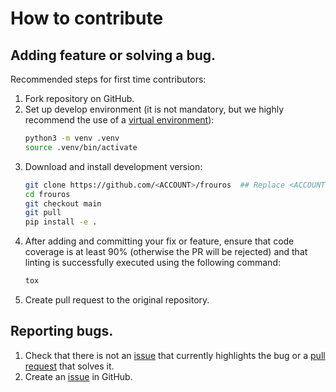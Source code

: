 # How to contribute

## Adding feature or solving a bug.

Recommended steps for first time contributors:

1. Fork repository on GitHub.
2. Set up develop environment (it is not mandatory, but we highly recommend the use of a [virtual environment](https://docs.python.org/3.9/library/venv.html)):
    ```bash
    python3 -m venv .venv
    source .venv/bin/activate
   ```
3. Download and install development version:
    ```bash
    git clone https://github.com/<ACCOUNT>/frouros  ## Replace <ACCOUNT> with your GitHub account
    cd frouros
    git checkout main
    git pull
    pip install -e .
   ```
4. After adding and committing your fix or feature, ensure that code coverage is at least 90% (otherwise the PR will be rejected) and that linting is successfully executed using the following command:
    ```bash
   tox
   ```
5. Create pull request to the original repository.

## Reporting bugs.

1. Check that there is not an [issue](https://github.com/IFCA/frouros/issues) that currently highlights the bug or a [pull request](https://github.com/IFCA/frouros/pulls) that solves it.
2. Create an [issue](https://github.com/IFCA/frouros/issues/new) in GitHub.
